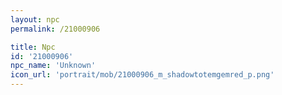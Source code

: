 ```yaml
---
layout: npc
permalink: /21000906

title: Npc
id: '21000906'
npc_name: 'Unknown'
icon_url: 'portrait/mob/21000906_m_shadowtotemgemred_p.png'
---
```

